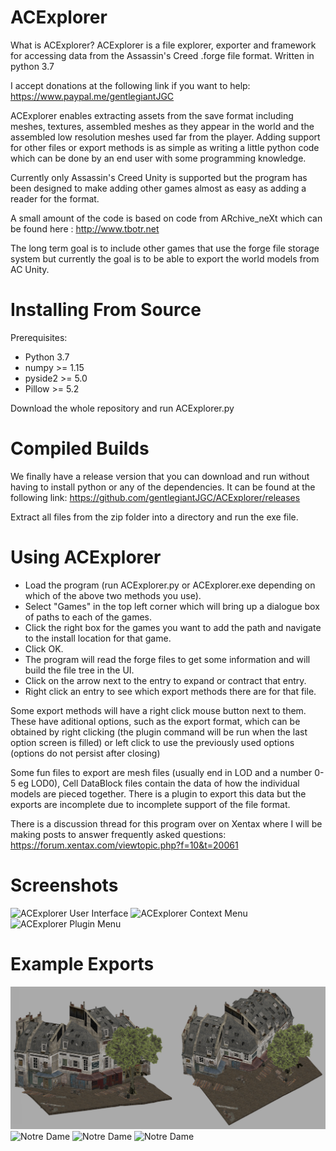 # ACExplorer
What is ACExplorer?
ACExplorer is a file explorer, exporter and framework for accessing data from the Assassin's Creed .forge file format. Written in python 3.7

I accept donations at the following link if you want to help: https://www.paypal.me/gentlegiantJGC

ACExplorer enables extracting assets from the save format including meshes, textures, assembled meshes as they appear in the world and the assembled low resolution meshes used far from the player. Adding support for other files or export methods is as simple as writing a little python code which can be done by an end user with some programming knowledge.

Currently only Assassin's Creed Unity is supported but the program has been designed to make adding other games almost as easy as adding a reader for the format.

A small amount of the code is based on code from ARchive_neXt which can be found here : http://www.tbotr.net

The long term goal is to include other games that use the forge file storage system but currently the goal is to be able to export the world models from AC Unity.

# Installing From Source
Prerequisites:
- Python 3.7
- numpy >= 1.15
- pyside2 >= 5.0
- Pillow >= 5.2

Download the whole repository and run ACExplorer.py

# Compiled Builds
We finally have a release version that you can download and run without having to install python or any of the dependencies. It can be found at the following link: https://github.com/gentlegiantJGC/ACExplorer/releases

Extract all files from the zip folder into a directory and run the exe file.

# Using ACExplorer
- Load the program (run ACExplorer.py or ACExplorer.exe depending on which of the above two methods you use).
- Select "Games" in the top left corner which will bring up a dialogue box of paths to each of the games.
- Click the right box for the games you want to add the path and navigate to the install location for that game.
- Click OK.
- The program will read the forge files to get some information and will build the file tree in the UI.
- Click on the arrow next to the entry to expand or contract that entry.
- Right click an entry to see which export methods there are for that file.

Some export methods will have a right click mouse button next to them. These have aditional options, such as the export format, which can be obtained by right clicking (the plugin command will be run when the last option screen is filled) or left click to use the previously used options (options do not persist after closing)

Some fun files to export are mesh files (usually end in LOD and a number 0-5 eg LOD0), Cell DataBlock files contain the data of how the individual models are pieced together. There is a plugin to export this data but the exports are incomplete due to incomplete support of the file format.

There is a discussion thread for this program over on Xentax where I will be making posts to answer frequently asked questions: https://forum.xentax.com/viewtopic.php?f=10&t=20061

# Screenshots
![ACExplorer User Interface](/resources/screenshots/ACExplorer.png)
![ACExplorer Context Menu](/resources/screenshots/context.png)
![ACExplorer Plugin Menu](/resources/screenshots/plugin_options.png)

# Example Exports
![Cell07603](/resources/screenshots/Cell07603.png)
![Notre Dame](/resources/screenshots/ND1.png)
![Notre Dame](/resources/screenshots/ND2.png)
![Notre Dame](/resources/screenshots/ND3.png)
